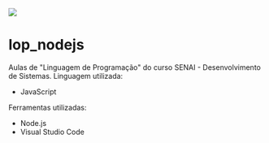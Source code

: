 ![](https://technofaq.org/wp-content/uploads/2020/10/node-js.jpg)

# lop_nodejs

Aulas de "Linguagem de Programação" do curso SENAI - Desenvolvimento de Sistemas.
Linguagem utilizada: 
<ul><li>JavaScript</li></ul>
Ferramentas utilizadas: 
<ul>
  <li>Node.js</li>
  <li>Visual Studio Code</li>
</ul>
